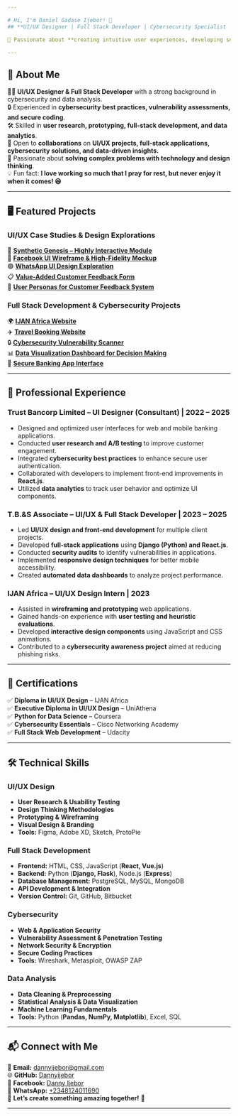 ```yaml
---

# Hi, I'm Daniel Gadase Ijebor! 👋  
## **UI/UX Designer | Full Stack Developer | Cybersecurity Specialist | Data Analyst**  

🚀 Passionate about **creating intuitive user experiences, developing secure and scalable applications, analyzing complex datasets, and enhancing cybersecurity measures.** Currently pursuing a **B.Sc in Computer Science** at **University of the People.**

---
```


## **📌 About Me**  
👨‍💻 **UI/UX Designer & Full Stack Developer** with a strong background in cybersecurity and data analysis.  
🔒 Experienced in **cybersecurity best practices, vulnerability assessments, and secure coding**.  
🛠️ Skilled in **user research, prototyping, full-stack development, and data analytics**.  
🤝 Open to **collaborations** on **UI/UX projects, full-stack applications, cybersecurity solutions, and data-driven insights.**  
🎯 Passionate about **solving complex problems with technology and design thinking**.  
💡 Fun fact: **I love working so much that I pray for rest, but never enjoy it when it comes! 😆**  

---

## **🖥️ Featured Projects**  
### **UI/UX Case Studies & Design Explorations**  
🎨 **[Synthetic Genesis – Highly Interactive Module](https://github.com/Dannyijebor/Synthetic-Genesis---UI-Prototype-/blob/b6cd235e370248c0e50fc7cbf36b4e1a2348244c/README.md)**  
🔵 **[Facebook UI Wireframe & High-Fidelity Mockup](https://github.com/Dannyijebor/-Facebook-UI-Wireframe-High-Fidelity-Mockup-/commit/aa5c5f9165d013055bde828509f9201e069bd00b)**  
🟢 **[WhatsApp UI Design Exploration](https://github.com/Dannyijebor/WhatsApp-UI-Design-Exploration/tree/main)**  
📋 **[Value-Added Customer Feedback Form](https://github.com/Dannyijebor/Value-Added-Customer-Feedback-Form/tree/main)**  
👤 **[User Personas for Customer Feedback System](https://github.com/Dannyijebor/User-Personas-for-Customer-Feedback-System/tree/main)**  

### **Full Stack Development & Cybersecurity Projects**  
🌍 **[IJAN Africa Website](https://github.com/Dannyijebor/IJAN-Africa-Website-/tree/main)**  
✈️ **[Travel Booking Website](https://github.com/Dannyijebor/-Travel-Booking-Website/tree/main)**  
🔒 **[Cybersecurity Vulnerability Scanner](https://github.com/Dannyijebor/Cybersecurity-Vulnerability-Scanner)**  
📊 **[Data Visualization Dashboard for Decision Making](https://github.com/Dannyijebor/Data-Visualization-Dashboard)**  
🏦 **[Secure Banking App Interface](https://github.com/Dannyijebor/Secure-Banking-App-Interface)**  

---

## **💼 Professional Experience**  
### **Trust Bancorp Limited – UI Designer (Consultant) | 2022 – 2025**  
- Designed and optimized user interfaces for web and mobile banking applications.  
- Conducted **user research and A/B testing** to improve customer engagement.  
- Integrated **cybersecurity best practices** to enhance secure user authentication.  
- Collaborated with developers to implement front-end improvements in **React.js**.  
- Utilized **data analytics** to track user behavior and optimize UI components.  

### **T.B.&S Associate – UI/UX & Full Stack Developer | 2023 – 2025**  
- Led **UI/UX design and front-end development** for multiple client projects.  
- Developed **full-stack applications** using **Django (Python) and React.js**.  
- Conducted **security audits** to identify vulnerabilities in applications.  
- Implemented **responsive design techniques** for better mobile accessibility.  
- Created **automated data dashboards** to analyze project performance.  

### **IJAN Africa – UI/UX Design Intern | 2023**  
- Assisted in **wireframing and prototyping** web applications.  
- Gained hands-on experience with **user testing and heuristic evaluations**.  
- Developed **interactive design components** using JavaScript and CSS animations.  
- Contributed to a **cybersecurity awareness project** aimed at reducing phishing risks.  

---

## **📜 Certifications**  
✅ **Diploma in UI/UX Design** – IJAN Africa  
✅ **Executive Diploma in UI/UX Design** – UniAthena  
✅ **Python for Data Science** – Coursera  
✅ **Cybersecurity Essentials** – Cisco Networking Academy  
✅ **Full Stack Web Development** – Udacity  

---

## **🛠 Technical Skills**  
### **UI/UX Design**  
- **User Research & Usability Testing**  
- **Design Thinking Methodologies**  
- **Prototyping & Wireframing**  
- **Visual Design & Branding**  
- **Tools:** Figma, Adobe XD, Sketch, ProtoPie  

### **Full Stack Development**  
- **Frontend:** HTML, CSS, JavaScript (**React, Vue.js**)  
- **Backend:** Python (**Django, Flask**), Node.js (**Express**)  
- **Database Management:** PostgreSQL, MySQL, MongoDB  
- **API Development & Integration**  
- **Version Control:** Git, GitHub, Bitbucket  

### **Cybersecurity**  
- **Web & Application Security**  
- **Vulnerability Assessment & Penetration Testing**  
- **Network Security & Encryption**  
- **Secure Coding Practices**  
- **Tools:** Wireshark, Metasploit, OWASP ZAP  

### **Data Analysis**  
- **Data Cleaning & Preprocessing**  
- **Statistical Analysis & Data Visualization**  
- **Machine Learning Fundamentals**  
- **Tools:** Python (**Pandas, NumPy, Matplotlib**), Excel, SQL  

---

## **📬 Connect with Me**  
📧 **Email:** [dannyijebor@gmail.com](mailto:dannyijebor@gmail.com)  
🌐 **GitHub:** [Dannyijebor](https://github.com/Dannyijebor)  
📘 **Facebook:** [Danny Ijebor](https://www.facebook.com/dannyijebor)  
📱 **WhatsApp:** [+2348124011690](https://wa.me/2348124011690)  
💼 **Let’s create something amazing together!** 🚀  

---

